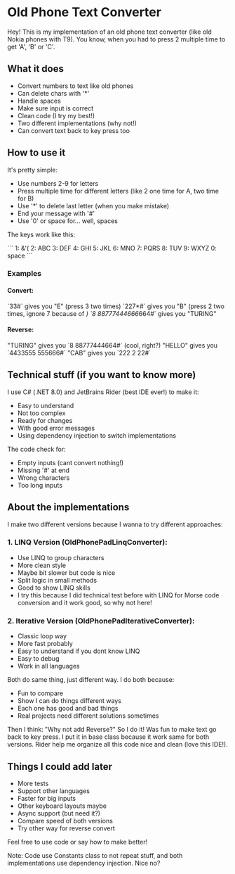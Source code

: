 # Old Phone Text Converter

Hey! This is my implementation of an old phone text converter (like old Nokia phones with T9). 
You know, when you had to press 2 multiple time to get 'A', 'B' or 'C'.

## What it does
- Convert numbers to text like old phones
- Can delete chars with '*'
- Handle spaces
- Make sure input is correct
- Clean code (I try my best!)
- Two different implementations (why not!)
- Can convert text back to key press too

## How to use it
It's pretty simple:
- Use numbers 2-9 for letters
- Press multiple time for different letters (like 2 one time for A, two time for B)
- Use '*' to delete last letter (when you make mistake)
- End your message with '#'
- Use '0' or space for... well, spaces

The keys work like this:

\`\`\`
1: &'(    2: ABC    3: DEF
4: GHI    5: JKL    6: MNO
7: PQRS   8: TUV    9: WXYZ
0: space
\`\`\`

### Examples

#### Convert:
\`33#\` gives you "E" (press 3 two times)
\`227*#\` gives you "B" (press 2 two times, ignore 7 because of *)
\`8 88777444666*664#\` gives you "TURING"

#### Reverse:
"TURING" gives you \`8 88777444664#\` (cool, right?)
"HELLO" gives you \`4433555 555666#\`
"CAB" gives you \`222 2 22#\`

## Technical stuff (if you want to know more)
I use C# (.NET 8.0) and JetBrains Rider (best IDE ever!) to make it:
- Easy to understand
- Not too complex
- Ready for changes
- With good error messages
- Using dependency injection to switch implementations

The code check for:
- Empty inputs (cant convert nothing!)
- Missing '#' at end
- Wrong characters
- Too long inputs

## About the implementations
I make two different versions because I wanna to try different approaches:

### 1. LINQ Version (OldPhonePadLinqConverter):
- Use LINQ to group characters
- More clean style
- Maybe bit slower but code is nice
- Split logic in small methods
- Good to show LINQ skills
- I try this because I did technical test before with LINQ
  for Morse code conversion and it work good, so why not here!

### 2. Iterative Version (OldPhonePadIterativeConverter):
- Classic loop way
- More fast probably
- Easy to understand if you dont know LINQ
- Easy to debug
- Work in all languages

Both do same thing, just different way. I do both because:
- Fun to compare
- Show I can do things different ways
- Each one has good and bad things
- Real projects need different solutions sometimes

Then I think: "Why not add Reverse?" So I do it! Was fun to make text go back 
to key press. I put it in base class because it work same for both versions.
Rider help me organize all this code nice and clean (love this IDE!).

## Things I could add later
- More tests
- Support other languages
- Faster for big inputs
- Other keyboard layouts maybe
- Async support (but need it?)
- Compare speed of both versions
- Try other way for reverse convert

Feel free to use code or say how to make better! 

Note: Code use Constants class to not repeat stuff, and both implementations 
use dependency injection. Nice no?
